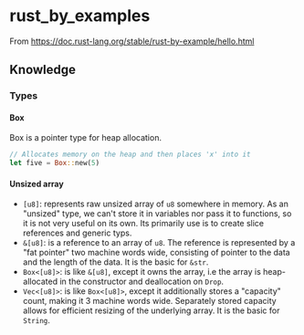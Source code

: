 # rust_by_examples

From https://doc.rust-lang.org/stable/rust-by-example/hello.html

## Knowledge

### Types

#### Box
Box is a pointer type for heap allocation.

```rust
// Allocates memory on the heap and then places 'x' into it
let five = Box::new(5)
```

#### Unsized array
- `[u8]`: represents raw unsized array of `u8` somewhere in memory. As an "unsized" type, we can't store it in variables nor pass it to functions, so it is not very useful on its own. Its primarily use is to create slice references and generic typs.
- `&[u8]`: is a reference to an array of `u8`. The reference is represented by a "fat pointer" two machine words wide, consisting of pointer to the data and the length of the data. It is the basic for `&str`.
- `Box<[u8]>`: is like `&[u8]`, except it owns the array, i.e the array is heap-allocated in the constructor and deallocation on `Drop`.
- `Vec<[u8]>`: is like `Box<[u8]>`, except it additionally stores a "capacity" count, making it 3 machine words wide. Separately stored capacity allows for efficient resizing of the underlying array. It is the basic for `String`.